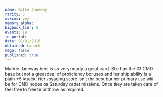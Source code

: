 ```yaml
---
name: Rifle Janeway
rarity: 3
series: voy
memory_alpha:
bigbook_tier: 5
events: 19
in_portal:
date: 01/01/2016
obtained: Launch
mega: false
published: true
---
```


Marine Janeway here is so very nearly a great card. She has the #3 CMD base but not a great deal of proficiency bonuses and her ship ability is a plain +5 Attack. Her voyaging score isn’t the best but her primary use will be for CMD nodes on Saturday cadet missions. Once they are taken care of feel free to freeze or throw as required.

